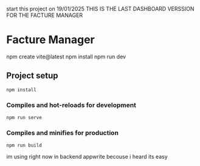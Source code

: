 start this project on 19/01/2025 THIS IS THE LAST DASHBOARD VERSSION FOR THE FACTURE MANAGER 
# Facture Manager

npm create vite@latest
npm install
npm run dev


## Project setup
```
npm install
```

### Compiles and hot-reloads for development
```
npm run serve
```

### Compiles and minifies for production
```
npm run build
```


im using right now in backend appwrite becouse i heard its easy 


